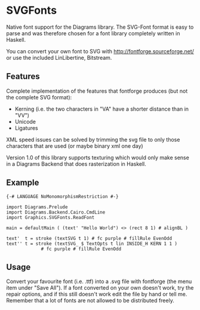 # SVGFonts

Native font support for the Diagrams library. The SVG-Font format is
easy to parse and was therefore chosen for a font library completely
written in Haskell.

You can convert your own font to SVG with
http://fontforge.sourceforge.net/ or use the included LinLibertine,
Bitstream.

## Features 

Complete implementation of the features that fontforge produces (but
not the complete SVG format):

* Kerning (i.e. the two characters in "VA" have a shorter distance than in "VV") 
* Unicode 
* Ligatures 

XML speed issues can be solved by trimming the svg file to only those
characters that are used (or maybe binary xml one day)

Version 1.0 of this library supports texturing which would only make
sense in a Diagrams Backend that does rasterization in Haskell.

## Example

```
{-# LANGUAGE NoMonomorphismRestriction #-}

import Diagrams.Prelude
import Diagrams.Backend.Cairo.CmdLine
import Graphics.SVGFonts.ReadFont

main = defaultMain ( (text' "Hello World") <> (rect 8 1) # alignBL )

text'  t = stroke (textSVG t 1) # fc purple # fillRule EvenOdd
text'' t = stroke (textSVG_ $ TextOpts t lin INSIDE_H KERN 1 1 )
             # fc purple # fillRule EvenOdd
```

## Usage

Convert your favourite font (i.e.  .ttf) into a .svg file with
fontforge (the menu item under "Save All"). If a font converted on
your own doesn't work, try the repair options, and if this still
doesn't work edit the file by hand or tell me.  Remember that a lot of
fonts are not allowed to be distributed freely.
